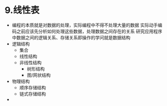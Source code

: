 # 9.线性表
- 编程的本质就是对数据的处理，实际编程中不得不处理大量的数据
实际动手编码之前应该先分析如何处理这些数据，处理数据之间存在的关系
研究应用程序中数据之间的逻辑关系、存储关系即操作的学问就是数据结构
- 逻辑结构
	- 集合
	- 线性结构
	- 非线性结构
		- 树形结构
		- 图/网状结构
- 物理结构
	- 顺序存储结构
	- 链式存储结构
- 